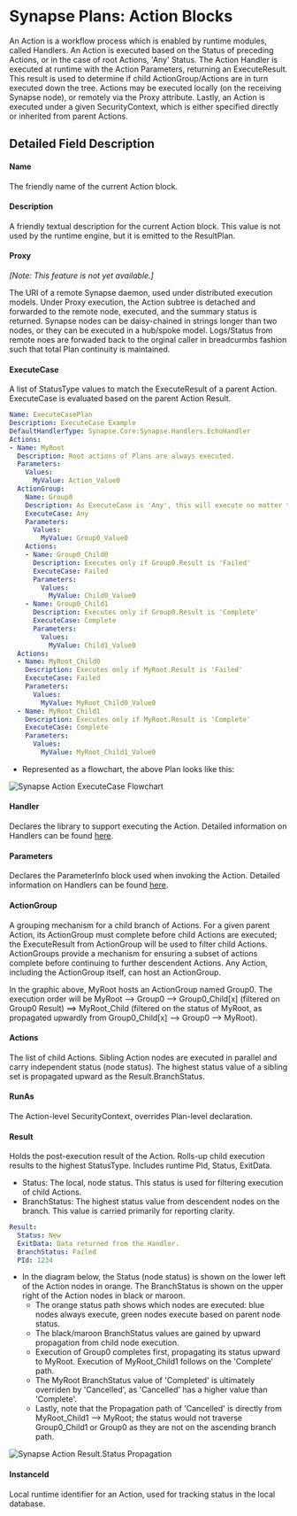 # Synapse Plans: Action Blocks

An Action is a workflow process which is enabled by runtime modules, called Handlers.  An Action is executed based on the Status of preceding Actions, or in the case of root Actions, 'Any' Status.  The Action Handler is executed at runtime with the Action Parameters, returning an ExecuteResult.  This result is used to determine if child ActionGroup/Actions are in turn executed down the tree.  Actions may be executed locally (on the receiving Synapse node), or remotely via the Proxy attribute.  Lastly, an Action is executed under a given SecurityContext, which is either specified directly or inherited from parent Actions.

## Detailed Field Description

#### Name
The friendly name of the current Action block.

#### Description
A friendly textual description for the current Action block.  This value is not used by the runtime engine, but it is emitted to the ResultPlan.

#### Proxy
*[Note: This feature is not yet available.]*

The URI of a remote Synapse daemon, used under distributed execution models.  Under Proxy execution, the Action subtree is detached and forwarded to the remote node, executed, and the summary status is returned.  Synapse nodes can be daisy-chained in strings longer than two nodes, or they can be executed in a hub/spoke model.  Logs/Status from remote noes are forwaded back to the orginal caller in breadcurmbs fashion such that total Plan continuity is maintained.

#### ExecuteCase
A list of StatusType values to match the ExecuteResult of a parent Action.  ExecuteCase is evaluated based on the parent Action Result.

```yaml
Name: ExecuteCasePlan
Description: ExecuteCase Example
DefaultHandlerType: Synapse.Core:Synapse.Handlers.EchoHandler
Actions:
- Name: MyRoot
  Description: Root actions of Plans are always executed.
  Parameters:
    Values:
      MyValue: Action_Value0
  ActionGroup:
    Name: Group0
    Description: As ExecuteCase is 'Any', this will execute no matter the result of MyRoot
    ExecuteCase: Any
    Parameters:
      Values:
        MyValue: Group0_Value0
    Actions:
    - Name: Group0_Child0
      Description: Executes only if Group0.Result is 'Failed'
      ExecuteCase: Failed
      Parameters:
        Values:
          MyValue: Child0_Value0
    - Name: Group0_Child1
      Description: Executes only if Group0.Result is 'Complete'
      ExecuteCase: Complete
      Parameters:
        Values:
          MyValue: Child1_Value0
  Actions:
  - Name: MyRoot_Child0
    Description: Executes only if MyRoot.Result is 'Failed'
    ExecuteCase: Failed
    Parameters:
      Values:
        MyValue: MyRoot_Child0_Value0
  - Name: MyRoot_Child1
    Description: Executes only if MyRoot.Result is 'Complete'
    ExecuteCase: Complete
    Parameters:
      Values:
        MyValue: MyRoot_Child1_Value0
```

 - Represented as a flowchart, the above Plan looks like this:

<p align="left">
<img alt="Synapse Action ExecuteCase Flowchart" src="../../../img/action_executeCaseFlowchart.png" />
</p>

#### Handler
Declares the library to support executing the Action.  Detailed information on Handlers can be found [here](/plans/handlers/ "Handlers").

#### Parameters
Declares the ParameterInfo block used when invoking the Action.  Detailed information on Handlers can be found [here](/plans/parms/detail/ "Parameters").

#### ActionGroup
A grouping mechanism for a child branch of Actions. For a given parent Action, its ActionGroup must complete before child Actions are executed; the ExecuteResult from ActionGroup will be used to filter child Actions.  ActionGroups provide a mechanism for ensuring a subset of actions complete before continuing to further descendent Actions.  Any Action, including the ActionGroup itself, can host an ActionGroup.

In the graphic above, MyRoot hosts an ActionGroup named Group0.  The execution order will be MyRoot --> Group0 --> Group0_Child[x] (filtered on Group0 Result) ==> MyRoot_Child (filtered on the status of MyRoot, as propagated upwardly from Group0_Child[x] --> Group0 --> MyRoot).

#### Actions
The list of child Actions.  Sibling Action nodes are executed in parallel and carry independent status (node status).  The highest status value of a sibling set is propagated upward as the Result.BranchStatus.

#### RunAs
The Action-level SecurityContext, overrides Plan-level declaration.

#### Result
Holds the post-execution result of the Action. Rolls-up child execution results to the highest StatusType. Includes runtime PId, Status, ExitData.

- Status: The local, node status.  This status is used for filtering execution of child Actions.
- BranchStatus: The highest status value from descendent nodes on the branch.  This value is carried primarily for reporting clarity.

```yaml
Result:
  Status: New
  ExitData: Data returned from the Handler.
  BranchStatus: Failed
  PId: 1234
```

- In the diagram below, the Status (node status) is shown on the lower left of the Action nodes in orange.  The BranchStatus is shown on the upper right of the Action nodes in black or maroon.
    - The orange status path shows which nodes are executed: blue nodes always execute, green nodes execute based on parent node status.
    - The black/maroon BranchStatus values are gained by upward propagation from child node execution.
    - Execution of Group0 completes first, propagating its status upward to MyRoot.  Execution of MyRoot_Child1 follows on the 'Complete' path.
    - The MyRoot BranchStatus value of 'Completed' is ultimately overriden by 'Cancelled', as 'Cancelled' has a higher value than 'Complete'.
    - Lastly, note that the Propagation path of 'Cancelled' is directly from MyRoot_Child1 --> MyRoot; the status would not traverse Group0_Child1 or Group0 as they are not on the ascending branch path.

<p align="left">
<img alt="Synapse Action Result.Status Propagation" src="../../../img/action_ResultStatusPropagation.png" />
</p>

#### InstanceId
Local runtime identifier for an Action, used for tracking status in the local database.

